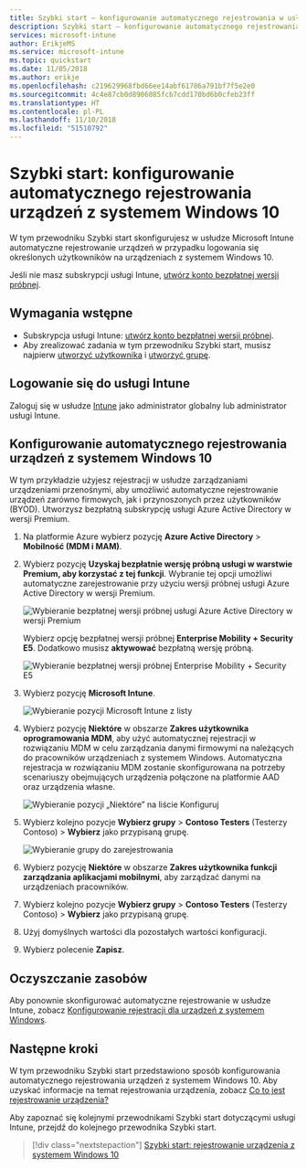 ```yaml
---
title: Szybki start — konfigurowanie automatycznego rejestrowania w usłudze Intune
description: Szybki start — konfigurowanie automatycznego rejestrowania urządzeń z systemem Windows 10 w usłudze Intune.
services: microsoft-intune
author: ErikjeMS
ms.service: microsoft-intune
ms.topic: quickstart
ms.date: 11/05/2018
ms.author: erikje
ms.openlocfilehash: c219629968fbd66ee14abf61786a791bf7f5e2e0
ms.sourcegitcommit: 4c4e87cb0d8906085fcb7cdd170bd6b0cfeb23ff
ms.translationtype: HT
ms.contentlocale: pl-PL
ms.lasthandoff: 11/10/2018
ms.locfileid: "51510792"
---
```

# <a name="quickstart-set-up-automatic-enrollment-for-windows-10-devices"></a>Szybki start: konfigurowanie automatycznego rejestrowania urządzeń z systemem Windows 10

W tym przewodniku Szybki start skonfigurujesz w usłudze Microsoft Intune automatyczne rejestrowanie urządzeń w przypadku logowania się określonych użytkowników na urządzeniach z systemem Windows 10.

Jeśli nie masz subskrypcji usługi Intune, [utwórz konto bezpłatnej wersji próbnej](free-trial-sign-up.md).

## <a name="prerequisites"></a>Wymagania wstępne

- Subskrypcja usługi Intune: [utwórz konto bezpłatnej wersji próbnej](free-trial-sign-up.md).
- Aby zrealizować zadania w tym przewodniku Szybki start, musisz najpierw [utworzyć użytkownika](quickstart-create-user.md) i [utworzyć grupę](quickstart-create-group.md).

## <a name="sign-in-to-intune"></a>Logowanie się do usługi Intune

Zaloguj się w usłudze [Intune](https://aka.ms/intuneportal) jako administrator globalny lub administrator usługi Intune.

## <a name="set-up-windows-10-automatic-enrollment"></a>Konfigurowanie automatycznego rejestrowania urządzeń z systemem Windows 10

W tym przykładzie użyjesz rejestracji w usłudze zarządzaniami urządzeniami przenośnymi, aby umożliwić automatyczne rejestrowanie urządzeń zarówno firmowych, jak i przynoszonych przez użytkowników (BYOD). Utworzysz bezpłatną subskrypcję usługi Azure Active Directory w wersji Premium.

1. Na platformie Azure wybierz pozycję **Azure Active Directory** > **Mobilność (MDM i MAM)**.
2. Wybierz pozycję **Uzyskaj bezpłatnie wersję próbną usługi w warstwie Premium, aby korzystać z tej funkcji**. Wybranie tej opcji umożliwi automatyczne zarejestrowanie przy użyciu wersji próbnej usługi Azure Active Directory w wersji Premium. 

    ![Wybieranie bezpłatnej wersji próbnej usługi Azure Active Directory w wersji Premium](media/quickstart-setup-auto-enrollment/quickstart-setup-auto-enrollment-01.png)

    Wybierz opcję bezpłatnej wersji próbnej **Enterprise Mobility + Security E5**. Dodatkowo musisz **aktywować** bezpłatną wersję próbną.

    ![Wybieranie bezpłatnej wersji próbnej Enterprise Mobility + Security E5](media/quickstart-setup-auto-enrollment/quickstart-setup-auto-enrollment-02.png)

3. Wybierz pozycję **Microsoft Intune**. 

    ![Wybieranie pozycji Microsoft Intune z listy](media/quickstart-setup-auto-enrollment/quickstart-setup-auto-enrollment-03.png)

4. Wybierz pozycję **Niektóre** w obszarze **Zakres użytkownika oprogramowania MDM**, aby użyć automatycznej rejestracji w rozwiązaniu MDM w celu zarządzania danymi firmowymi na należących do pracowników urządzeniach z systemem Windows. Automatyczna rejestracja w rozwiązaniu MDM zostanie skonfigurowana na potrzeby scenariuszy obejmujących urządzenia połączone na platformie AAD oraz urządzenia własne.

    ![Wybieranie pozycji „Niektóre” na liście Konfiguruj](media/quickstart-setup-auto-enrollment/quickstart-setup-auto-enrollment-04.png)

5. Wybierz kolejno pozycje **Wybierz grupy** > **Contoso Testers** (Testerzy Contoso)  > **Wybierz** jako przypisaną grupę.

    ![Wybieranie grupy do zarejestrowania](media/quickstart-setup-auto-enrollment/quickstart-setup-auto-enrollment-05.png)

6. Wybierz pozycję **Niektóre** w obszarze **Zakres użytkownika funkcji zarządzania aplikacjami mobilnymi**, aby zarządzać danymi na urządzeniach pracowników.
7. Wybierz kolejno pozycje **Wybierz grupy** > **Contoso Testers** (Testerzy Contoso)  > **Wybierz** jako przypisaną grupę. 
8. Użyj domyślnych wartości dla pozostałych wartości konfiguracji.
9. Wybierz polecenie **Zapisz**.

## <a name="clean-up-resources"></a>Oczyszczanie zasobów

Aby ponownie skonfigurować automatyczne rejestrowanie w usłudze Intune, zobacz [Konfigurowanie rejestracji dla urządzeń z systemem Windows](windows-enroll.md).

## <a name="next-steps"></a>Następne kroki

W tym przewodniku Szybki start przedstawiono sposób konfigurowania automatycznego rejestrowania urządzeń z systemem Windows 10. Aby uzyskać informacje na temat rejestrowania urządzenia, zobacz [Co to jest rejestrowanie urządzenia?](device-enrollment.md)

Aby zapoznać się kolejnymi przewodnikami Szybki start dotyczącymi usługi Intune, przejdź do kolejnego przewodnika Szybki start.

> [!div class="nextstepaction"]
> [Szybki start: rejestrowanie urządzenia z systemem Windows 10](quickstart-enroll-windows-device.md)